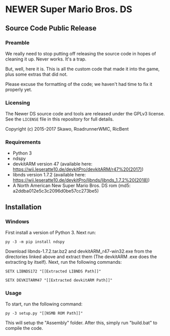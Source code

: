 # NEWER Super Mario Bros. DS
## Source Code Public Release

### Preamble

We really need to stop putting off releasing the source code
in hopes of cleaning it up. Never works. It's a trap.

But, well, here it is. This is all the custom code that made
it into the game, plus some extras that did not.

Please excuse the formatting of the code; we haven't had time to fix it properly yet.

### Licensing

The Newer DS source code and tools are released under the GPLv3 license.
See the `LICENSE` file in this repository for full details.

Copyright (c) 2015-2017 Skawo, RoadrunnerWMC, RicBent

### Requirements

- Python 3
- ndspy
- devkitARM version 47 (available here: https://wii.leseratte10.de/devkitPro/devkitARM/r47%20(2017))
- libnds version 1.7.2 (available here: https://wii.leseratte10.de/devkitPro/libnds/libnds_1.7.2%20(2018))
- A North American New Super Mario Bros. DS rom (md5: a2ddba012e5c3c2096d0be57cc273be5)

## Installation

### Windows

First install a version of Python 3. Next run:

``py -3 -m pip install ndspy``

Download libnds-1.7.2.tar.bz2 and devkitARM_r47-win32.exe from the directories linked above and extract them (The devkitARM .exe does the extracting by itself). Next, run the following commands:

``SETX LIBNDS172 "[[Extracted LIBNDS Path]]"``

``SETX DEVKITARM47 "[[Extracted devkitARM Path]]"``


### Usage

To start, run the following command:

``py -3 setup.py "[[NSMB ROM Path]]"``

This will setup the "Assembly" folder. After this, simply run "build.bat" to compile the code.
